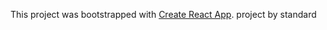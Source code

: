 This project was bootstrapped with [Create React App](https://github.com/facebook/create-react-app).
project by standard